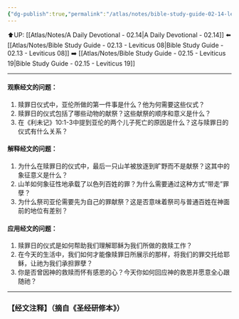 ```yaml
---
{"dg-publish":true,"permalink":"/atlas/notes/bible-study-guide-02-14-leviticus-16/"}
---
```


⬆️UP: [[Atlas/Notes/A Daily Devotional - 02.14\|A Daily Devotional - 02.14]]
⬅️ [[Atlas/Notes/Bible Study Guide - 02.13 - Leviticus 08\|Bible Study Guide - 02.13 - Leviticus 08]]
➡️ [[Atlas/Notes/Bible Study Guide - 02.15 - Leviticus 19\|Bible Study Guide - 02.15 - Leviticus 19]] 

---

#### 观察经文的问题：

1. 赎罪日仪式中，亚伦所做的第一件事是什么？他为何需要这些仪式？
2. 赎罪日的仪式包括了哪些动物的献祭？这些献祭的顺序和意义是什么？
3. 在《利未记》10:1-3中提到亚伦的两个儿子死亡的原因是什么？这与赎罪日的仪式有什么关系？

#### 解释经文的问题：

1. 为什么在赎罪日的仪式中，最后一只山羊被放逐到旷野而不是献祭？这其中的象征意义是什么？
2. 山羊如何象征性地承载了以色列百姓的罪？为什么需要通过这种方式“带走”罪孽？
3. 为什么祭司亚伦需要先为自己的罪献祭？这是否意味着祭司与普通百姓在神面前的地位有差别？

#### 应用经文的问题：

1. 赎罪日的仪式是如何帮助我们理解耶稣为我们所做的救赎工作？
2. 在今天的生活中，我们如何才能像赎罪日所展示的那样，将我们的罪交托给耶稣，让祂为我们承担罪孽？
3. 你是否曾因神的救赎而怀有感恩的心？今天你如何回应神的救恩并愿意全心跟随祂？

---
### 【经文注释】（摘自《圣经研修本》）


